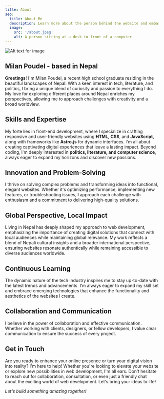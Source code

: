 ```yaml
---
title: About
seo:
  title: About Me
  description: Learn more about the person behind the website and embark on a journey of inspiration and shared experiences.
  image:
    src: '/about.jpeg'
    alt: A person sitting at a desk in front of a computer
---
```


![Alt text for image](/about.jpeg)


## Milan Poudel - based in Nepal

**Greetings!** I'm Milan Poudel, a recent high school graduate residing in the beautiful landscapes of Nepal. With a keen interest in tech, literature, and politics, I bring a unique blend of curiosity and passion to everything I do. My love for exploring different places around Nepal enriches my perspectives, allowing me to approach challenges with creativity and a broad worldview.

## Skills and Expertise

My forte lies in front-end development, where I specialize in crafting responsive and user-friendly websites using **HTML**, **CSS**, and **JavaScript**, along with frameworks like **Astro.js** for dynamic interfaces. I'm all about creating captivating digital experiences that leave a lasting impact. Beyond coding, I'm deeply interested in **politics, literature, and computer science**, always eager to expand my horizons and discover new passions.

## Innovation and Problem-Solving

I thrive on solving complex problems and transforming ideas into functional, elegant websites. Whether it's optimizing performance, implementing new features, or troubleshooting issues, I approach each challenge with enthusiasm and a commitment to delivering high-quality solutions.

## Global Perspective, Local Impact

Living in Nepal has deeply shaped my approach to web development, emphasizing the importance of creating digital solutions that connect with local audiences while maintaining global relevance. My work reflects a blend of Nepali cultural insights and a broader international perspective, ensuring websites resonate authentically while remaining accessible to diverse audiences worldwide.

## Continuous Learning

The dynamic nature of the tech industry inspires me to stay up-to-date with the latest trends and advancements. I'm always eager to expand my skill set and embrace emerging technologies that enhance the functionality and aesthetics of the websites I create.

## Collaboration and Communication

I believe in the power of collaboration and effective communication. Whether working with clients, designers, or fellow developers, I value clear communication to ensure the success of every project.

## Get in Touch

Are you ready to enhance your online presence or turn your digital vision into reality? I'm here to help! Whether you're looking to elevate your website or explore new possibilities in web development, I'm all ears. Don't hesitate to reach out for collaboration, consultation, or even just a friendly chat about the exciting world of web development. Let's bring your ideas to life!

_Let's build something amazing together!_

